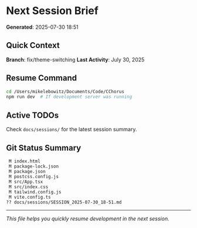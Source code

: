 # Next Session Brief

**Generated**: 2025-07-30 18:51

## Quick Context

**Branch**: fix/theme-switching
**Last Activity**: July 30, 2025

## Resume Command

```bash
cd /Users/mikelebowitz/Documents/Code/CChorus
npm run dev  # If development server was running
```

## Active TODOs

Check `docs/sessions/` for the latest session summary.

## Git Status Summary

```
 M index.html
 M package-lock.json
 M package.json
 M postcss.config.js
 M src/App.tsx
 M src/index.css
 M tailwind.config.js
 M vite.config.ts
?? docs/sessions/SESSION_2025-07-30_18-51.md

```

---

*This file helps you quickly resume development in the next session.*
